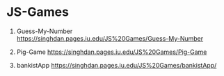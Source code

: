 # JS-Games
1. Guess-My-Number
https://singhdan.pages.iu.edu/JS%20Games/Guess-My-Number

2. Pig-Game
https://singhdan.pages.iu.edu/JS%20Games/Pig-Game

3. bankistApp
https://singhdan.pages.iu.edu/JS%20Games/bankistApp/
